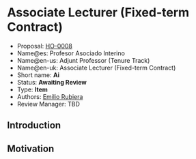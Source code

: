 # Associate Lecturer (Fixed-term Contract)

* Proposal: [HO-0008](0008-associate-lecturer-fixed-term.md)
* Name@es: Profesor Asociado Interino
* Name@en-us: Adjunt Professor (Tenure Track)
* Name@en-uk: Associate Lecturer (Fixed-term Contract)
* Short name:  **Ai**
* Status: **Awaiting Review**
* Type: **Item**
* Authors: [Emilio Rubiera](https://github.com/spitxa)
* Review Manager: TBD

## Introduction



## Motivation

